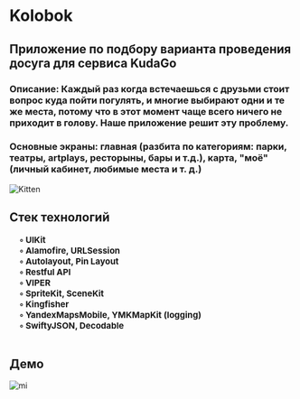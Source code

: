 # Kolobok

## Приложение по подбору варианта проведения досуга для сервиса KudaGo

### Описание: Каждый раз когда встечаешься с друзьми стоит вопрос куда пойти погулять, и многие выбирают одни и те же места, потому что в этот момент чаще всего ничего не приходит в голову. Наше приложение решит эту проблему.

### Основные экраны: главная (разбита по категориям: парки, театры, artplays, ресторыны, бары и т.д.), карта, "моё" (личный кабинет, любимые места и т. д.)



<img src="bgImage2.png" alt="Kitten"
	title="A cute kitten" />

## Стек технологий
</tr>
    <td> 
    <b style="font-size:15px">
    &nbsp;&nbsp;&nbsp;&nbsp;   ◦ UIKit <br/> 
    &nbsp;&nbsp;&nbsp;&nbsp;  ◦ Alamofire, URLSession<br/>
     &nbsp;&nbsp;&nbsp;&nbsp;  ◦ Autolayout, Pin Layout <br/>
      &nbsp;&nbsp;&nbsp;&nbsp;  ◦ Restful API<br/>
        &nbsp;&nbsp;&nbsp;&nbsp;  ◦ VIPER <br/>
         &nbsp;&nbsp;&nbsp;&nbsp;  ◦ SpriteKit, SceneKit <br/>
         &nbsp;&nbsp;&nbsp;&nbsp;  ◦ Kingfisher<br/>
          &nbsp;&nbsp;&nbsp;&nbsp;   ◦ YandexMapsMobile, YMKMapKit (logging)<br/>
           &nbsp;&nbsp;&nbsp;&nbsp;  ◦ SwiftyJSON, Decodable<br/>
           </b>
    </td>
 </tr>
<br/> 

## Демо
![mi](https://github.com/Mehrafruz/Kolobok/blob/master/Демо_1.gif)
